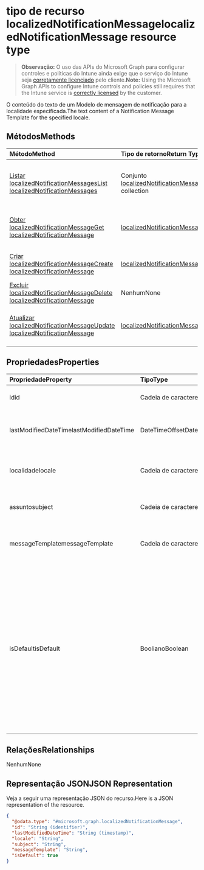 # <a name="localizednotificationmessage-resource-type"></a><span data-ttu-id="4b31b-101">tipo de recurso localizedNotificationMessage</span><span class="sxs-lookup"><span data-stu-id="4b31b-101">localizedNotificationMessage resource type</span></span>

> <span data-ttu-id="4b31b-102">**Observação:** O uso das APIs do Microsoft Graph para configurar controles e políticas do Intune ainda exige que o serviço do Intune seja [corretamente licenciado](https://go.microsoft.com/fwlink/?linkid=839381) pelo cliente.</span><span class="sxs-lookup"><span data-stu-id="4b31b-102">**Note:** Using the Microsoft Graph APIs to configure Intune controls and policies still requires that the Intune service is [correctly licensed](https://go.microsoft.com/fwlink/?linkid=839381) by the customer.</span></span>

<span data-ttu-id="4b31b-103">O conteúdo do texto de um Modelo de mensagem de notificação para a localidade especificada.</span><span class="sxs-lookup"><span data-stu-id="4b31b-103">The text content of a Notification Message Template for the specified locale.</span></span>
## <a name="methods"></a><span data-ttu-id="4b31b-104">Métodos</span><span class="sxs-lookup"><span data-stu-id="4b31b-104">Methods</span></span>
|<span data-ttu-id="4b31b-105">Método</span><span class="sxs-lookup"><span data-stu-id="4b31b-105">Method</span></span>|<span data-ttu-id="4b31b-106">Tipo de retorno</span><span class="sxs-lookup"><span data-stu-id="4b31b-106">Return Type</span></span>|<span data-ttu-id="4b31b-107">Descrição</span><span class="sxs-lookup"><span data-stu-id="4b31b-107">Description</span></span>|
|:---|:---|:---|
|[<span data-ttu-id="4b31b-108">Listar localizedNotificationMessages</span><span class="sxs-lookup"><span data-stu-id="4b31b-108">List localizedNotificationMessages</span></span>](../api/intune_notification_localizednotificationmessage_list.md)|<span data-ttu-id="4b31b-109">Conjunto [localizedNotificationMessage](../resources/intune_notification_localizednotificationmessage.md)</span><span class="sxs-lookup"><span data-stu-id="4b31b-109">[localizedNotificationMessage](../resources/intune_notification_localizednotificationmessage.md) collection</span></span>|<span data-ttu-id="4b31b-110">Listar propriedades e relações de objetos de [localizedNotificationMessage](../resources/intune_notification_localizednotificationmessage.md).</span><span class="sxs-lookup"><span data-stu-id="4b31b-110">List properties and relationships of the [localizedNotificationMessage](../resources/intune_notification_localizednotificationmessage.md) objects.</span></span>|
|[<span data-ttu-id="4b31b-111">Obter localizedNotificationMessage</span><span class="sxs-lookup"><span data-stu-id="4b31b-111">Get localizedNotificationMessage</span></span>](../api/intune_notification_localizednotificationmessage_get.md)|[<span data-ttu-id="4b31b-112">localizedNotificationMessage</span><span class="sxs-lookup"><span data-stu-id="4b31b-112">localizedNotificationMessage</span></span>](../resources/intune_notification_localizednotificationmessage.md)|<span data-ttu-id="4b31b-113">Ler propriedades e relações de objetos de [localizedNotificationMessage](../resources/intune_notification_localizednotificationmessage.md).</span><span class="sxs-lookup"><span data-stu-id="4b31b-113">Read properties and relationships of the [localizedNotificationMessage](../resources/intune_notification_localizednotificationmessage.md) object.</span></span>|
|[<span data-ttu-id="4b31b-114">Criar localizedNotificationMessage</span><span class="sxs-lookup"><span data-stu-id="4b31b-114">Create localizedNotificationMessage</span></span>](../api/intune_notification_localizednotificationmessage_create.md)|[<span data-ttu-id="4b31b-115">localizedNotificationMessage</span><span class="sxs-lookup"><span data-stu-id="4b31b-115">localizedNotificationMessage</span></span>](../resources/intune_notification_localizednotificationmessage.md)|<span data-ttu-id="4b31b-116">Criar um novo objeto de [localizedNotificationMessage](../resources/intune_notification_localizednotificationmessage.md).</span><span class="sxs-lookup"><span data-stu-id="4b31b-116">Create a new [localizedNotificationMessage](../resources/intune_notification_localizednotificationmessage.md) object.</span></span>|
|[<span data-ttu-id="4b31b-117">Excluir localizedNotificationMessage</span><span class="sxs-lookup"><span data-stu-id="4b31b-117">Delete localizedNotificationMessage</span></span>](../api/intune_notification_localizednotificationmessage_delete.md)|<span data-ttu-id="4b31b-118">Nenhum</span><span class="sxs-lookup"><span data-stu-id="4b31b-118">None</span></span>|<span data-ttu-id="4b31b-119">Excluir [localizedNotificationMessage](../resources/intune_notification_localizednotificationmessage.md).</span><span class="sxs-lookup"><span data-stu-id="4b31b-119">Deletes a [localizedNotificationMessage](../resources/intune_notification_localizednotificationmessage.md).</span></span>|
|[<span data-ttu-id="4b31b-120">Atualizar localizedNotificationMessage</span><span class="sxs-lookup"><span data-stu-id="4b31b-120">Update localizedNotificationMessage</span></span>](../api/intune_notification_localizednotificationmessage_update.md)|[<span data-ttu-id="4b31b-121">localizedNotificationMessage</span><span class="sxs-lookup"><span data-stu-id="4b31b-121">localizedNotificationMessage</span></span>](../resources/intune_notification_localizednotificationmessage.md)|<span data-ttu-id="4b31b-122">Atualizar as propriedades de um objeto de [localizedNotificationMessage](../resources/intune_notification_localizednotificationmessage.md).</span><span class="sxs-lookup"><span data-stu-id="4b31b-122">Update the properties of a [localizedNotificationMessage](../resources/intune_notification_localizednotificationmessage.md) object.</span></span>|

## <a name="properties"></a><span data-ttu-id="4b31b-123">Propriedades</span><span class="sxs-lookup"><span data-stu-id="4b31b-123">Properties</span></span>
|<span data-ttu-id="4b31b-124">Propriedade</span><span class="sxs-lookup"><span data-stu-id="4b31b-124">Property</span></span>|<span data-ttu-id="4b31b-125">Tipo</span><span class="sxs-lookup"><span data-stu-id="4b31b-125">Type</span></span>|<span data-ttu-id="4b31b-126">Descrição</span><span class="sxs-lookup"><span data-stu-id="4b31b-126">Description</span></span>|
|:---|:---|:---|
|<span data-ttu-id="4b31b-127">id</span><span class="sxs-lookup"><span data-stu-id="4b31b-127">id</span></span>|<span data-ttu-id="4b31b-128">Cadeia de caracteres</span><span class="sxs-lookup"><span data-stu-id="4b31b-128">String</span></span>|<span data-ttu-id="4b31b-129">Chave da entidade.</span><span class="sxs-lookup"><span data-stu-id="4b31b-129">Key of the entity.</span></span>|
|<span data-ttu-id="4b31b-130">lastModifiedDateTime</span><span class="sxs-lookup"><span data-stu-id="4b31b-130">lastModifiedDateTime</span></span>|<span data-ttu-id="4b31b-131">DateTimeOffset</span><span class="sxs-lookup"><span data-stu-id="4b31b-131">DateTimeOffset</span></span>|<span data-ttu-id="4b31b-132">DateTime da última modificação do objeto.</span><span class="sxs-lookup"><span data-stu-id="4b31b-132">DateTime the object was last modified.</span></span>|
|<span data-ttu-id="4b31b-133">localidade</span><span class="sxs-lookup"><span data-stu-id="4b31b-133">locale</span></span>|<span data-ttu-id="4b31b-134">Cadeia de caracteres</span><span class="sxs-lookup"><span data-stu-id="4b31b-134">String</span></span>|<span data-ttu-id="4b31b-135">A localidade para a qual esta mensagem se destina.</span><span class="sxs-lookup"><span data-stu-id="4b31b-135">The Locale for which this message is destined.</span></span>|
|<span data-ttu-id="4b31b-136">assunto</span><span class="sxs-lookup"><span data-stu-id="4b31b-136">subject</span></span>|<span data-ttu-id="4b31b-137">Cadeia de caracteres</span><span class="sxs-lookup"><span data-stu-id="4b31b-137">String</span></span>|<span data-ttu-id="4b31b-138">O assunto do modelo da mensagem.</span><span class="sxs-lookup"><span data-stu-id="4b31b-138">The Message Template Subject.</span></span>|
|<span data-ttu-id="4b31b-139">messageTemplate</span><span class="sxs-lookup"><span data-stu-id="4b31b-139">messageTemplate</span></span>|<span data-ttu-id="4b31b-140">Cadeia de caracteres</span><span class="sxs-lookup"><span data-stu-id="4b31b-140">String</span></span>|<span data-ttu-id="4b31b-141">O conteúdo do modelo da mensagem.</span><span class="sxs-lookup"><span data-stu-id="4b31b-141">The Message Template content.</span></span>|
|<span data-ttu-id="4b31b-142">isDefault</span><span class="sxs-lookup"><span data-stu-id="4b31b-142">isDefault</span></span>|<span data-ttu-id="4b31b-143">Booliano</span><span class="sxs-lookup"><span data-stu-id="4b31b-143">Boolean</span></span>|<span data-ttu-id="4b31b-144">Sinaliza para indicar se esta é ou não a localidade padrão do fallback de idioma.</span><span class="sxs-lookup"><span data-stu-id="4b31b-144">Flag to indicate whether or not this is the default locale for language fallback.</span></span> <span data-ttu-id="4b31b-145">Esse sinalizador só pode ser definido.</span><span class="sxs-lookup"><span data-stu-id="4b31b-145">This flag can only be set.</span></span> <span data-ttu-id="4b31b-146">Para remover a definição, defina esta propriedade como verdadeira na outra Mensagem de notificação localizada.</span><span class="sxs-lookup"><span data-stu-id="4b31b-146">To unset, set this property to true on another Localized Notification Message.</span></span>|

## <a name="relationships"></a><span data-ttu-id="4b31b-147">Relações</span><span class="sxs-lookup"><span data-stu-id="4b31b-147">Relationships</span></span>
<span data-ttu-id="4b31b-148">Nenhum</span><span class="sxs-lookup"><span data-stu-id="4b31b-148">None</span></span>
## <a name="json-representation"></a><span data-ttu-id="4b31b-149">Representação JSON</span><span class="sxs-lookup"><span data-stu-id="4b31b-149">JSON Representation</span></span>
<span data-ttu-id="4b31b-150">Veja a seguir uma representação JSON do recurso.</span><span class="sxs-lookup"><span data-stu-id="4b31b-150">Here is a JSON representation of the resource.</span></span>
<!--{
  "blockType": "resource",
  "baseType": "microsoft.graph.entity",
  "keyProperty": "id",
  "@odata.type": "microsoft.graph.localizedNotificationMessage"
}-->
``` json
{
  "@odata.type": "#microsoft.graph.localizedNotificationMessage",
  "id": "String (identifier)",
  "lastModifiedDateTime": "String (timestamp)",
  "locale": "String",
  "subject": "String",
  "messageTemplate": "String",
  "isDefault": true
}
```








